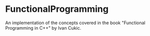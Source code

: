 # FunctionalProgramming
An implementation of the concepts covered in the book "Functional Programming in C++" by Ivan Cukic.
